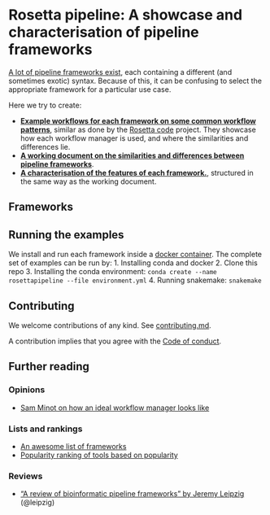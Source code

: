 
# Rosetta pipeline: A showcase and characterisation of pipeline frameworks

[A lot of pipeline frameworks
exist](https://github.com/pditommaso/awesome-pipeline), each containing
a different (and sometimes exotic) syntax. Because of this, it can be
confusing to select the appropriate framework for a particular use case.

Here we try to create:

  - **[Example workflows for each framework on some common workflow
    patterns](tasks)**, similar as done by the [Rosetta
    code](http://www.rosettacode.org/wiki/Rosetta_Code) project. They
    showcase how each workflow manager is used, and where the
    similarities and differences lie.
  - **[A working document on the similarities and differences between
    pipeline frameworks](frameworks.md)**.
  - **[A characterisation of the features of each
    framework.](characterisation)**, structured in the same way as the
    working document.

## Frameworks

## Running the examples

We install and run each framework inside a [docker
container](containers). The complete set of examples can be run by: 1.
Installing conda and docker 2. Clone this repo 3. Installing the conda
environment: `conda create --name rosettapipeline --file
environment.yml` 4. Running snakemake: `snakemake`

## Contributing

We welcome contributions of any kind. See
[contributing.md](contributing.md).

A contribution implies that you agree with the [Code of
conduct](code_of_conduct.md).

## Further reading

### Opinions

  - [Sam Minot on how an ideal workflow manager looks
    like](https://www.minot.bio/home/2018/9/22/the-rise-of-the-machines-workflow-managers-for-bioinformatics)

### Lists and rankings

  - [An awesome list of
    frameworks](https://github.com/pditommaso/awesome-pipeline)
  - [Popularity ranking of tools based on
    popularity](https://docs.google.com/spreadsheets/d/1plkAsT_S3CzSeb7ivxyjRnHyrK3JclUCXeUMf_azraY/edit#gid=0)

### Reviews

  - [“A review of bioinformatic pipeline frameworks” by Jeremy
    Leipzig](https://doi.org/10.1093/bib/bbw020) (@leipzig)
